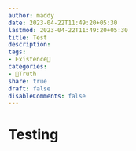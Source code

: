 ```yaml
---
author: maddy
date: 2023-04-22T11:49:20+05:30
lastmod: 2023-04-22T11:49:20+05:30
title: Test
description: 
tags:
- Existence🌅
categories: 
- 🦢Truth
share: true
draft: false
disableComments: false
---
```

# Testing



